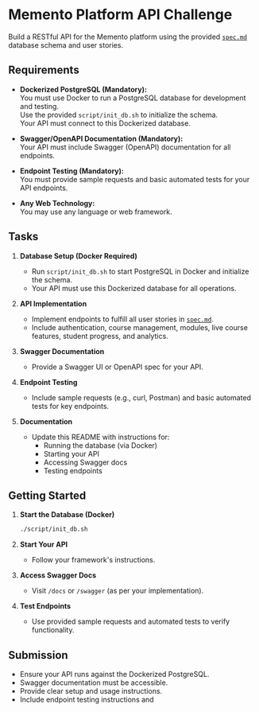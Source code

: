 # Memento Platform API Challenge

Build a RESTful API for the Memento platform using the provided [`spec.md`](spec.md) database schema and user stories.

## Requirements

- **Dockerized PostgreSQL (Mandatory):**  
  You must use Docker to run a PostgreSQL database for development and testing.  
  Use the provided `script/init_db.sh` to initialize the schema.  
  Your API must connect to this Dockerized database.

- **Swagger/OpenAPI Documentation (Mandatory):**  
  Your API must include Swagger (OpenAPI) documentation for all endpoints.

- **Endpoint Testing (Mandatory):**  
  You must provide sample requests and basic automated tests for your API endpoints.

- **Any Web Technology:**  
  You may use any language or web framework.

## Tasks

1. **Database Setup (Docker Required)**
    - Run `script/init_db.sh` to start PostgreSQL in Docker and initialize the schema.
    - Your API must use this Dockerized database for all operations.

2. **API Implementation**
    - Implement endpoints to fulfill all user stories in [`spec.md`](spec.md).
    - Include authentication, course management, modules, live course features, student progress, and analytics.

3. **Swagger Documentation**
    - Provide a Swagger UI or OpenAPI spec for your API.

4. **Endpoint Testing**
    - Include sample requests (e.g., curl, Postman) and basic automated tests for key endpoints.

5. **Documentation**
    - Update this README with instructions for:
        - Running the database (via Docker)
        - Starting your API
        - Accessing Swagger docs
        - Testing endpoints

## Getting Started

1. **Start the Database (Docker)**
    ```bash
    ./script/init_db.sh
    ```

2. **Start Your API**
    - Follow your framework's instructions.

3. **Access Swagger Docs**
    - Visit `/docs` or `/swagger` (as per your implementation).

4. **Test Endpoints**
    - Use provided sample requests and automated tests to verify functionality.

## Submission

- Ensure your API runs against the Dockerized PostgreSQL.
- Swagger documentation must be accessible.
- Provide clear setup and usage instructions.
- Include endpoint testing instructions and
